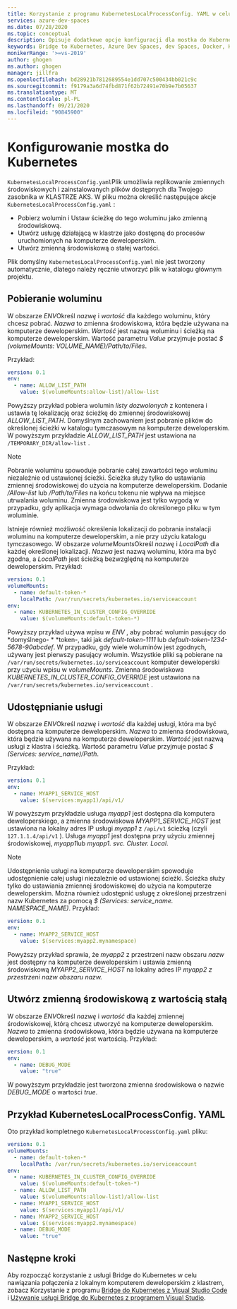 ```yaml
---
title: Korzystanie z programu KubernetesLocalProcessConfig. YAML w celu uzyskania dodatkowej konfiguracji programu dla mostka do Kubernetes
services: azure-dev-spaces
ms.date: 07/28/2020
ms.topic: conceptual
description: Opisuje dodatkowe opcje konfiguracji dla mostka do Kubernetes przy użyciu KubernetesLocalProcessConfig. YAML
keywords: Bridge to Kubernetes, Azure Dev Spaces, dev Spaces, Docker, Kubernetes, Azure, AKS, Azure Kubernetes Service, Containers
monikerRange: '>=vs-2019'
author: ghogen
ms.author: ghogen
manager: jillfra
ms.openlocfilehash: bd28921b7812689554e1dd707c500434bb021c9c
ms.sourcegitcommit: f9179a3a6d74fbd871f62b72491e70b9e7b05637
ms.translationtype: MT
ms.contentlocale: pl-PL
ms.lasthandoff: 09/21/2020
ms.locfileid: "90845900"
---
```

# <a name="configure-bridge-to-kubernetes"></a>Konfigurowanie mostka do Kubernetes

`KubernetesLocalProcessConfig.yaml`Plik umożliwia replikowanie zmiennych środowiskowych i zainstalowanych plików dostępnych dla Twojego zasobnika w KLASTRZE AKS. W pliku można określić następujące akcje `KubernetesLocalProcessConfig.yaml` :

* Pobierz wolumin i Ustaw ścieżkę do tego woluminu jako zmienną środowiskową.
* Utwórz usługę działającą w klastrze jako dostępną do procesów uruchomionych na komputerze deweloperskim.
* Utwórz zmienną środowiskową o stałej wartości.

Plik domyślny `KubernetesLocalProcessConfig.yaml` nie jest tworzony automatycznie, dlatego należy ręcznie utworzyć plik w katalogu głównym projektu.

## <a name="download-a-volume"></a>Pobieranie woluminu

W obszarze *ENV*Określ *nazwę* i *wartość* dla każdego woluminu, który chcesz pobrać. *Nazwa* to zmienna środowiskowa, która będzie używana na komputerze deweloperskim. *Wartość* jest nazwą woluminu i ścieżką na komputerze deweloperskim. Wartość parametru *Value* przyjmuje postać *$ (volumeMounts: VOLUME_NAME)/Path/to/Files*.

Przykład:

```yaml
version: 0.1
env:
  - name: ALLOW_LIST_PATH
    value: $(volumeMounts:allow-list)/allow-list
```

Powyższy przykład pobiera wolumin *listy dozwolonych* z kontenera i ustawia tę lokalizację oraz ścieżkę do zmiennej środowiskowej *ALLOW_LIST_PATH*. Domyślnym zachowaniem jest pobranie plików do określonej ścieżki w katalogu tymczasowym na komputerze deweloperskim. W powyższym przykładzie *ALLOW_LIST_PATH* jest ustawiona na `/TEMPORARY_DIR/allow-list` . 

> [!NOTE]
> Pobranie woluminu spowoduje pobranie całej zawartości tego woluminu niezależnie od ustawionej ścieżki. Ścieżka służy tylko do ustawiania zmiennej środowiskowej do użycia na komputerze deweloperskim. Dodanie */Allow-list* lub */Path/to/Files* na końcu tokenu nie wpływa na miejsce utrwalania woluminu. Zmienna środowiskowa jest tylko wygodą w przypadku, gdy aplikacja wymaga odwołania do określonego pliku w tym woluminie.

Istnieje również możliwość określenia lokalizacji do pobrania instalacji woluminu na komputerze deweloperskim, a nie przy użyciu katalogu tymczasowego. W obszarze *volumeMounts*Określ *nazwę* i *LocalPath* dla każdej określonej lokalizacji. *Nazwa* jest nazwą woluminu, która ma być zgodna, a *LocalPath* jest ścieżką bezwzględną na komputerze deweloperskim. Przykład:

```yaml
version: 0.1
volumeMounts:
  - name: default-token-*
    localPath: /var/run/secrets/kubernetes.io/serviceaccount
env:
  - name: KUBERNETES_IN_CLUSTER_CONFIG_OVERRIDE
    value: $(volumeMounts:default-token-*)
```

Powyższy przykład używa wpisu w *ENV* , aby pobrać wolumin pasujący do *domyślnego- \* *token-, taki jak *default-token-1111* lub *default-token-1234-5678-90abcdef*. W przypadku, gdy wiele woluminów jest zgodnych, używany jest pierwszy pasujący wolumin. Wszystkie pliki są pobierane na `/var/run/secrets/kubernetes.io/serviceaccount` komputer deweloperski przy użyciu wpisu w *volumeMounts*. Zmienna środowiskowa *KUBERNETES_IN_CLUSTER_CONFIG_OVERRIDE* jest ustawiona na `/var/run/secrets/kubernetes.io/serviceaccount` .

## <a name="make-a-service-available"></a>Udostępnianie usługi

W obszarze *ENV*Określ *nazwę* i *wartość* dla każdej usługi, która ma być dostępna na komputerze deweloperskim. *Nazwa* to zmienna środowiskowa, która będzie używana na komputerze deweloperskim. *Wartość* jest nazwą usługi z klastra i ścieżką. Wartość parametru *Value* przyjmuje postać *$ (Services: service_name)/Path*.

Przykład:

```yaml
version: 0.1
env:
  - name: MYAPP1_SERVICE_HOST
    value: $(services:myapp1)/api/v1/
```

W powyższym przykładzie usługa *myapp1* jest dostępna dla komputera deweloperskiego, a zmienna środowiskowa *MYAPP1_SERVICE_HOST* jest ustawiona na lokalny adres IP usługi *myapp1* z `/api/v1` ścieżką (czyli `127.1.1.4/api/v1` ). Usługa *myapp1* jest dostępna przy użyciu zmiennej środowiskowej, *myapp1*lub *myapp1. svc. Cluster. Local*.

> [!NOTE]
> Udostępnienie usługi na komputerze deweloperskim spowoduje udostępnienie całej usługi niezależnie od ustawionej ścieżki. Ścieżka służy tylko do ustawiania zmiennej środowiskowej do użycia na komputerze deweloperskim.
Można również udostępnić usługę z określonej przestrzeni nazw Kubernetes za pomocą *$ (Services: service_name. NAMESPACE_NAME)*. Przykład:

```yaml
version: 0.1
env:
  - name: MYAPP2_SERVICE_HOST
    value: $(services:myapp2.mynamespace)
```

Powyższy przykład sprawia, że *myapp2* z przestrzeni nazw obszaru *nazw* jest dostępny na komputerze deweloperskim i ustawia zmienną środowiskową *MYAPP2_SERVICE_HOST* na lokalny adres IP *myapp2* *z przestrzeni nazw obszaru nazw.*

## <a name="create-an-environment-variable-with-a-constant-value"></a>Utwórz zmienną środowiskową z wartością stałą

W obszarze *ENV*Określ *nazwę* i *wartość* dla każdej zmiennej środowiskowej, którą chcesz utworzyć na komputerze deweloperskim. *Nazwa* to zmienna środowiskowa, która będzie używana na komputerze deweloperskim, a *wartość* jest wartością. Przykład:

```yaml
version: 0.1
env:
  - name: DEBUG_MODE
    value: "true"
```

W powyższym przykładzie jest tworzona zmienna środowiskowa o nazwie *DEBUG_MODE* o wartości *true*.

## <a name="example-kuberneteslocalprocessconfigyaml"></a>Przykład KubernetesLocalProcessConfig. YAML

Oto przykład kompletnego `KubernetesLocalProcessConfig.yaml` pliku:

```yaml
version: 0.1
volumeMounts:
  - name: default-token-*
    localPath: /var/run/secrets/kubernetes.io/serviceaccount
env:
  - name: KUBERNETES_IN_CLUSTER_CONFIG_OVERRIDE
    value: $(volumeMounts:default-token-*)
  - name: ALLOW_LIST_PATH
    value: $(volumeMounts:allow-list)/allow-list
  - name: MYAPP1_SERVICE_HOST
    value: $(services:myapp1)/api/v1/
  - name: MYAPP2_SERVICE_HOST
    value: $(services:myapp2.mynamespace)
  - name: DEBUG_MODE 
    value: "true"
```

## <a name="next-steps"></a>Następne kroki

Aby rozpocząć korzystanie z usługi Bridge do Kubernetes w celu nawiązania połączenia z lokalnym komputerem deweloperskim z klastrem, zobacz Korzystanie z programu [Bridge do Kubernetes z Visual Studio Code][bridge-to-kubernetes-vs-code] i [Używanie usługi Bridge do Kubernetes z programem Visual Studio][bridge-to-kubernetes-vs].

[bridge-to-kubernetes-vs-code]: https://code.visualstudio.com/docs/containers/bridge-to-kubernetes
[bridge-to-kubernetes-vs]: bridge-to-kubernetes.md
